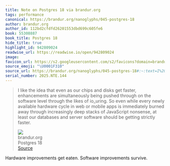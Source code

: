 ```yaml
---
title: Note on Postgres 18 via brandur.org
tags: performance
canonical: https://brandur.org/nanoglyphs/045-postgres-18
author: brandur.org
author_id: 112bd2cfdfd26201553dbd699c605fe6
book: 55308887
book_title: Postgres 18
hide_title: true
highlight_id: 942809024
readwise_url: https://readwise.io/open/942809024
image:
favicon_url: https://s2.googleusercontent.com/s2/favicons?domain=brandur.org
source_emoji: "\U0001F310"
source_url: https://brandur.org/nanoglyphs/045-postgres-18#:~:text=I%20like%20the,getting%20strictly%20faster.
serial_number: 2025.NTE.144
---
```

> I like the idea that even as our chips and disks get faster, enhancements are simultaneously being pushed through on the software level through the likes of io_uring. So even while every newly available hardware cycle in web or mobile apps is immediately burned away through increasingly deep stacks of JavaScript nonsense, at least our databases and server software should be getting strictly faster.
> <div class="quoteback-footer"><div class="quoteback-avatar"><img class="mini-favicon" src="https://s2.googleusercontent.com/s2/favicons?domain=brandur.org"></div><div class="quoteback-metadata"><div class="metadata-inner"><span style="display:none">FROM:</span><div aria-label="brandur.org" class="quoteback-author"> brandur.org</div><div aria-label="Postgres 18" class="quoteback-title"> Postgres 18</div></div></div><div class="quoteback-backlink"><a target="_blank" aria-label="go to the full text of this quotation" rel="noopener" href="https://brandur.org/nanoglyphs/045-postgres-18#:~:text=I%20like%20the,getting%20strictly%20faster." class="quoteback-arrow"> Source</a></div></div>

Hardware improvements get eaten. Software improvements survive.